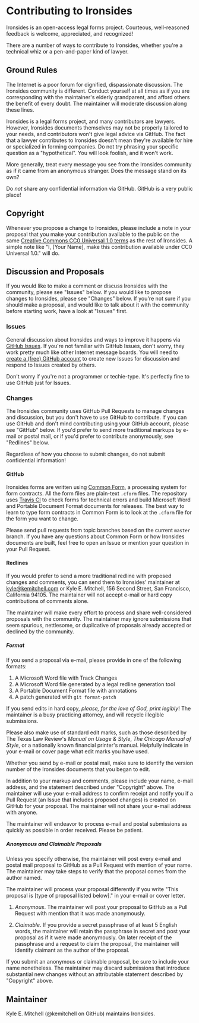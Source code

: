 # Contributing to Ironsides

Ironsides is an open-access legal forms project. Courteous, well-reasoned feedback is welcome, appreciated, and recognized!

There are a number of ways to contribute to Ironsides, whether you're a technical whiz or a pen-and-paper kind of lawyer.

## Ground Rules

The Internet is a poor forum for dignified, dispassionate discussion. The Ironsides community is different. Conduct yourself at all times as if you are corresponding with the maintainer's elderly grandparent, and afford others the benefit of every doubt. The maintainer will moderate discussion along these lines.

Ironsides is a legal forms project, and many contributors are lawyers. However, Ironsides documents themselves may not be properly tailored to your needs, and contributors won't give legal advice via GitHub. The fact that a lawyer contributes to Ironsides doesn't mean they're available for hire or specialized in forming companies. Do not try phrasing your specific question as a "hypothetical". You will look foolish, and it won't work.

More generally, treat every message you see from the Ironsides community as if it came from an anonymous stranger. Does the message stand on its own?

Do _not_ share any confidential information via GitHub. GitHub is a very public place!

## Copyright

Whenever you propose a change to Ironsides, please include a note in your proposal that you make your contribution available to the public on the same [Creative Commons CC0 Universal 1.0 terms](./COPYING) as the rest of Ironsides. A simple note like "I, [Your Name], make this contribution available under CC0 Universal 1.0." will do.

## Discussion and Proposals

If you would like to make a comment or discuss Ironsides with the community, please see "Issues" below. If you would like to propose changes to Ironsides, please see "Changes" below. If you're not sure if you should make a proposal, and would like to talk about it with the community before starting work, have a look at "Issues" first.

### Issues

General discussion about Ironsides and ways to improve it happens via [GitHub Issues](https://github.com/Ironclad-ai/ironsides/issues). If you're not familiar with GitHub Issues, don't worry, they work pretty much like other Internet message boards. You will need to [create a (free) GitHub account](https://github.com/Ironclad-ai/ironsides/issues/new) to create new Issues for discussion and respond to Issues created by others.

Don't worry if you're not a programmer or techie-type. It's perfectly fine to use GitHub just for Issues.

### Changes

The Ironsides community uses GitHub Pull Requests to manage changes and discussion, but you don't have to use GitHub to contribute. If you can use GitHub and don't mind contributing using your GitHub account, please see "GitHub" below. If you'd prefer to send more traditional markups by e-mail or postal mail, or if you'd prefer to contribute anonymously, see "Redlines" below.

Regardless of how you choose to submit changes, do not submit confidential information!

#### GitHub

Ironsides forms are written using [Common Form](https://commonform.github.io), a processing system for form contracts. All the form files are plain-text `.cform` files. The repository uses [Travis CI](https://travis-ci.org) to check forms for technical errors and build Microsoft Word and Portable Document Format documents for releases. The best way to learn to type form contracts in Common Form is to look at the `.cform` file for the form you want to change.

Please send pull requests from topic branches based on the current `master` branch. If you have any questions about Common Form or how Ironsides documents are built, feel free to open an Issue or mention your question in your Pull Request.

#### Redlines

If you would prefer to send a more traditional redline with proposed changes and comments, you can send them to Ironsides' maintainer at <kyle@kemitchell.com> or Kyle E. Mitchell, 156 Second Street, San Francisco, California 94105. The maintainer will not accept e-mail or hard copy contributions of comments alone.

The maintainer will make every effort to process and share well-considered proposals with the community. The maintainer may ignore submissions that seem spurious, nettlesome, or duplicative of proposals already accepted or declined by the community.

##### Format

If you send a proposal via e-mail, please provide in one of the following formats:

1. A Microsoft Word file with Track Changes
2. A Microsoft Word file generated by a legal redline generation tool
3. A Portable Document Format file with annotations
4. A patch generated with `git format-patch`

If you send edits in hard copy, _please, for the love of God, print legibly_! The maintainer is a busy practicing attorney, and will recycle illegible submissions.

Please also make use of standard edit marks, such as those described by The Texas Law Review's _Manual on Usage & Style_, _The Chicago Manual of Style_, or a nationally known financial printer's manual. Helpfully indicate in your e-mail or cover page what edit marks you have used.

Whether you send by e-mail or postal mail, make sure to identify the version number of the Ironsides documents that you began to edit.

In addition to your markup and comments, please include your name, e-mail address, and the statement described under "Copyright" above. The maintainer will use your e-mail address to confirm receipt and notify you if a Pull Request (an Issue that includes proposed changes) is created on GitHub for your proposal. The maintainer will not share your e-mail address with anyone.

The maintainer will endeavor to process e-mail and postal submissions as quickly as possible in order received. Please be patient.

##### Anonymous and Claimable Proposals

Unless you specify otherwise, the maintainer will post every e-mail and postal mail proposal to GitHub as a Pull Request with mention of your name. The maintainer may take steps to verify that the proposal comes from the author named.

The maintainer will process your proposal differently if you write "This proposal is [type of proposal listed below]." in your e-mail or cover letter.

1. *Anonymous*. The maintainer will post your proposal to GitHub as a Pull Request with mention that it was made anonymously.

2. *Claimable*.  If you provide a secret passphrase of at least 5 English words, the maintainer will retain the passphrase in secret and post your proposal as if it were made anonymously. On later receipt of the passphrase and a request to claim the proposal, the maintainer will identify claimant as the author of the proposal.

If you submit an anonymous or claimable proposal, be sure to include your name nonetheless. The maintainer may discard submissions that introduce substantial new changes without an attributable statement described by "Copyright" above.

## Maintainer

Kyle E. Mitchell (@kemitchell on GitHub) maintains Ironsides.
